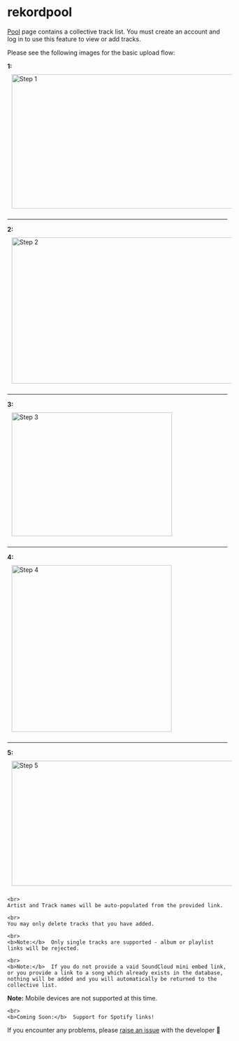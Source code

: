 # rekordpool
<p>
    <a href="./Pool/Index">Pool</a> page contains a collective track list.  
    You must 
    <a asp-area="Identity" asp-page="/Account/Register">create an account</a>
     and 
    <a asp-area="Identity" asp-page="/Account/Login">log in</a>
     to use this feature to view or add tracks.
</p>

<p>
    Please see the following images for the basic upload flow:
</p>

<p>
    <b>1:</b><br>
    <img style="padding: 10px;" src="~/step1.jpg" width="796" height="307" alt="Step 1"><hr>
    <b>2:</b><br>
    <img style="padding: 10px;" src="~/step2.jpg" width="585" height="334" alt="Step 2"><hr>
    <b>3:</b><br>
    <img style="padding: 10px;" src="~/step3.jpg" width="367" height="283" alt="Step 3"><hr>
    <b>4:</b><br>
    <img style="padding: 10px;" src="~/step4.jpg" width="366" height="381" alt="Step 4"><hr>
    <b>5:</b><br>
    <img style="padding: 10px;" src="~/step5.jpg" width="593" height="286" alt="Step 5">
    
    <br>
    Artist and Track names will be auto-populated from the provided link.

    <br>
    You may only delete tracks that you have added.

    <br>
    <b>Note:</b>  Only single tracks are supported - album or playlist links will be rejected.

    <br>
    <b>Note:</b>  If you do not provide a vaid SoundCloud mini embed link,  
    or you provide a link to a song which already exists in the database,
    nothing will be added and you will automatically be returned to the collective list.
</p>

<p>
    <b>Note:</b>  Mobile devices are not supported at this time.

    <br>
    <b>Coming Soon:</b>  Support for Spotify links!
</p>

<p>
    If you encounter any problems, please 
    <a href="https://github.com/rottney/rekordpool/issues/new", target="_blank">raise an issue</a>
     with the developer 🤙
</p>
